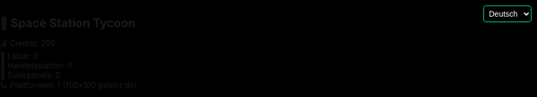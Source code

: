 <!DOCTYPE html>
<html lang="de">
<head>
  <meta charset="UTF-8" />
  <meta name="viewport" content="width=device-width, initial-scale=1, maximum-scale=1, user-scalable=no" />
  <title>Space Station Tycoon 3D</title>
  <style>
    html, body {
      margin: 0;
      padding: 0;
      overflow: hidden;
      touch-action: none;
      -webkit-user-select: none;
      user-select: none;
      -webkit-tap-highlight-color: transparent;
      background-color: #000;
    }

    #ui {
      position: fixed;
      top: 10px;
      left: 10px;
      background: rgba(0, 0, 0, 0.75);
      padding: 15px;
      border-radius: 10px;
      box-shadow: 0 0 10px #00ffcc;
      z-index: 10;
      color: white;
      font-family: Arial, sans-serif;
      width: 90vw;
      max-width: 300px;
      font-size: 1.2em;
    }

    .circle-trigger {
      position: absolute;
      width: 40px;
      height: 40px;
      border-radius: 50%;
      background: rgba(0, 255, 204, 0.6);
      box-shadow: 0 0 10px rgba(0, 255, 204, 0.9);
      pointer-events: none;
    }

    #languageSelect {
      position: fixed;
      top: 10px;
      right: 10px;
      z-index: 11;
      font-size: 1em;
      background: rgba(0, 0, 0, 0.7);
      color: white;
      border: 1px solid #00ffcc;
      border-radius: 5px;
      padding: 5px;
    }
  </style>
</head>
<body>
  <select id="languageSelect">
    <option value="de">Deutsch</option>
    <option value="en">English</option>
    <option value="fr">Français</option>
    <option value="es">Español</option>
  </select>

  <div id="ui">
    <h1 id="title" style="font-size: 1.5em;">🚀 Space Station Tycoon</h1>
    <div>💰 <span id="labelCredits">Credits</span>: <span id="credits">200</span></div>
    <div>🔬 <span id="labelLabor">Labor</span>: <span id="labor">0</span></div>
    <div>🏪 <span id="labelHandel">Handelsstation</span>: <span id="handel">0</span></div>
    <div>🔋 <span id="labelSolar">Solarpanels</span>: <span id="solar">0</span></div>
    <div>🪐 <span id="labelPlatform">Plattformen</span>: <span id="platform">1</span> (100x100 gehört dir)</div>
  </div>

  <script>
    const uiFields = ['credits', 'labor', 'handel', 'solar', 'platform'];
    const state = {
      credits: 200,
      labor: 0,
      handel: 0,
      solar: 0,
      platform: 1
    };

    const translations = {
      de: {
        title: '🚀 Space Station Tycoon',
        credits: 'Credits',
        labor: 'Labor',
        handel: 'Handelsstation',
        solar: 'Solarpanels',
        platform: 'Plattformen'
      },
      en: {
        title: '🚀 Space Station Tycoon',
        credits: 'Credits',
        labor: 'Lab',
        handel: 'Trade Hub',
        solar: 'Solar Panels',
        platform: 'Platforms'
      },
      fr: {
        title: '🚀 Tycoon de Station Spatiale',
        credits: 'Crédits',
        labor: 'Laboratoire',
        handel: 'Centre Commercial',
        solar: 'Panneaux Solaires',
        platform: 'Plates-formes'
      },
      es: {
        title: '🚀 Magnate de la Estación Espacial',
        credits: 'Créditos',
        labor: 'Laboratorio',
        handel: 'Centro Comercial',
        solar: 'Paneles Solares',
        platform: 'Plataformas'
      }
    };

    function updateUI() {
      uiFields.forEach(id => {
        const el = document.getElementById(id);
        if (el) el.innerText = state[id];
      });
    }

    function setLanguage(lang) {
      const t = translations[lang] || translations['de'];
      document.getElementById('title').innerText = t.title;
      document.getElementById('labelCredits').innerText = t.credits;
      document.getElementById('labelLabor').innerText = t.labor;
      document.getElementById('labelHandel').innerText = t.handel;
      document.getElementById('labelSolar').innerText = t.solar;
      document.getElementById('labelPlatform').innerText = t.platform;
    }

    document.getElementById('languageSelect').addEventListener('change', (e) => {
      setLanguage(e.target.value);
    });

    setInterval(() => {
      state.credits += 10;
      updateUI();
    }, 1000);

    updateUI();
    setLanguage('de');
  </script>
</body>
</html>
